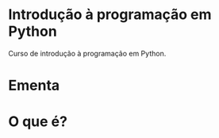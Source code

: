 # Introdução à programação em Python
Curso de introdução à programação em Python.

# Ementa
# O que é?
